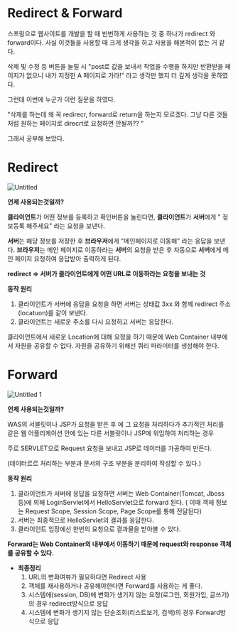 # Redirect & Forward

스프링으로 웹사이트를 개발을 할 때 빈번하게 사용하는 것 중 하나가 redirect 와 forward이다. 사실 이것들을 사용할 때 크게 생각을 하고 사용을 해본적이 없는 거 같다. 

삭제 및 수정 등 버튼을 눌릴 시 "post로 값을 보내서 작업을 수행을 하지만 반환받을 페이지가 없으니 내가 지정한 A 페이지로 가라!"   라고 생각만 했지 더 깊게 생각을 못하였다. 

그런데 이번에 누군가 이런 질문을 하였다. 

"삭제를 하는데 왜 꼭 redirecr, forward로  return을 하는지 모르겠다. 그냥 다른 것들 처럼 원하는 페이지로 direcrt로 요청하면 안될까?? "

그래서 공부해 보았다. 

# Redirect

![Untitled](https://user-images.githubusercontent.com/63430211/119142852-e4f8f300-ba81-11eb-9b9f-df8b2899d02b.png)


**언제 사용되는것일까?**

**클라이언트**가 어떤 정보를 등록하고 확인버튼을 눌린다면, **클라이언트**가 **서버**에게 " 정보등록 해주세요" 라는 요청을 보낸다. 

**서버**는 해당 정보를 저장한 후 **브라우저**에게 "메인페이지로 이동해" 라는 응답을 보낸다. **브라우저**는 메인 페이지로 이동하라는 **서버**의 요청을 받은 후 자동으로 **서버**에게 메인 페이지 요청하여 응답받아 출력하게 된다. 

**redirect  ⇒ 서버가 클라이언트에게 어떤 URL로 이동하라는 요청을 보내는 것**

**동작 원리**

1. 클라이언트가 서버에 응답을 요청을 하면 서버는 상태값 3xx 와 함께 redirect 주소(locatuon)를 같이 보낸다. 
2. 클라이언트는 새로운 주소를 다시 요청하고 서버는 응답한다. 

클라이언트에서 새로운 Location에 대해 요청을 하기 때문에 Web Container 내부에서 자원을 공유할 수 없다. 자원을 공유하기 위해선 쿼리 파라미터를 생성해야 한다.

# Forward

![Untitled 1](https://user-images.githubusercontent.com/63430211/119142874-ec200100-ba81-11eb-9f5d-47b04bf3c473.png)

**언제 사용되는것일까?**

WAS의 서블릿이나 JSP가 요청을 받은 후 에 그 요청을 처리하다가 추가적인 처리를 같은 웹 어플리케이션 안에 있는 다른 서블릿이나 JSP에 위임하여 처리하는 경우 

주로 SERVLET으로 Request 요청을 보내고 JSP로 데이터를 가공하여 만든다.

(데이터르르 처리하는 부분과 문서의 구조 부분을 분리하여 작성할 수 있다.)

**동작 원리**

1. 클라이언트가 서버에 응답을 요청하면 서버는 Web Container(Tomcat, Jboss등)에 의해 LoginServlet에서 HelloServlet으로 forward 된다. 
( 이때 객체 정보는 Request Scope, Session Scope, Page Scope를 통해 전달된다)
2. 서버는 최종적으로 HelloServlet의 결과를 응답한다.
3. 클라이언트 입장에선 한번의 요청으로 결과물을 받아볼 수 있다. 

**Forward는 Web Container의 내부에서 이동하기 때문에 request와 response 객체를 공유할 수 있다.**

- **최종정리**
    1. URL의 변화여뷰가 필요하다면 Redirect 사용
    2. 객체를 재사용하거나 공유해야한다면 Forward를 사용하는 게 좋다.
    3. 시스템에(session, DB)에 변화가 생기지 않는 요청(로그인, 회원가입, 글쓰기) 의 경우 redirect방식으로 응답
    4. 시스템에 변화가 생기지 않는 단순조회(리스트보기, 검색)의 경우 Forward방식으로 응답